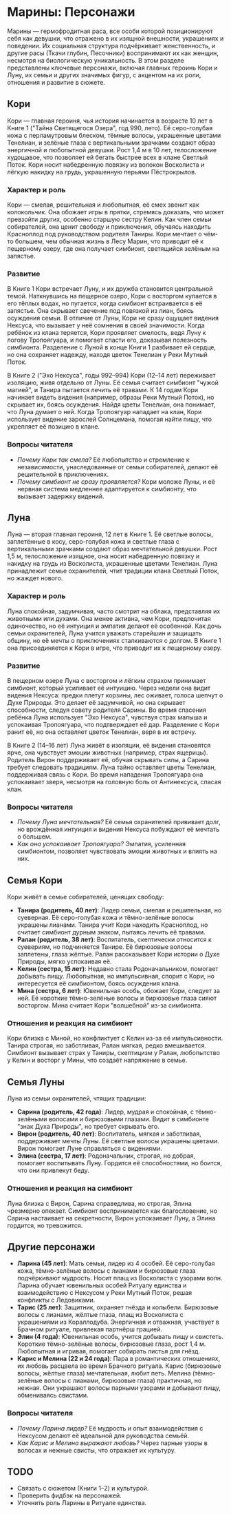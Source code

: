 # Марины: Персонажи

Марины — гермофродитная раса, все особи которой позиционируют себя как девушки, что отражено в их изящной внешности, украшениях и поведении. Их социальная структура подчёркивает женственность, и другие расы (Ткачи глубин, Песочники) воспринимают их как женщин, несмотря на биологическую уникальность. В этом разделе представлены ключевые персонажи, включая главных героинь Кори и Луну, их семьи и других значимых фигур, с акцентом на их роли, отношения и развитие в сюжете.

## Кори
Кори — главная героиня, чья история начинается в возрасте 10 лет в Книге 1 ("Тайна Светящегося Озера", год 990, лето). Её серо-голубая кожа с перламутровым блеском, тёмные волосы, украшенные цветами Тенелиан, и зелёные глаза с вертикальными зрачками создают образ энергичной и любопытной девушки. Рост 1,4 м в 10 лет, телосложение худощавое, что позволяет ей бегать быстрее всех в клане Светлый Поток. Кори носит набедренную повязку из волокон Восколиста и лёгкую накидку на грудь, украшенную перьями Пёстрокрылов.

### Характер и роль
Кори — смелая, решительная и любопытная, её смех звенит как колокольчик. Она обожает игры в прятки, стремясь доказать, что может превзойти других, особенно старшую сестру Келин. Как член семьи собирателей, она ценит свободу и приключения, обучаясь находить Красноплод под руководством родителя Таниры. Кори мечтает о чём-то большем, чем обычная жизнь в Лесу Марин, что приводит её к пещерному озеру, где она получает симбионт, светящийся зелёным на запястье.

### Развитие
В Книге 1 Кори встречает Луну, и их дружба становится центральной темой. Наткнувшись на пещерное озеро, Кори с восторгом купается в его тёплых водах, но пугается, когда симбионт встраивается в её запястье. Она скрывает свечение под повязкой из лиан, боясь осуждения семьи. В отличие от Луны, Кори не сразу ощущает видения Нексуса, что вызывает у неё сомнения в своей значимости. Когда ребёнок из клана теряется, Кори проявляет смелость, ведя Луну к логову Тропоягуара, и помогает спасти его, доказывая полезность симбионта. Разделение с Луной в конце Книги 1 разбивает ей сердце, но она сохраняет надежду, находя цветок Тенелиан у Реки Мутный Поток.

В Книге 2 ("Эхо Нексуса", годы 992–994) Кори (12–14 лет) переживает изоляцию, живя отдельно от Луны. Её семья считает симбионт "чужой магией", и Танира пытается лечить её травами. К 14 годам Кори начинает видеть видения (например, образы Реки Мутный Поток), но скрывает их, боясь осуждения. Найдя цветы Тенелиан, она понимает, что Луна думает о ней. Когда Тропоягуар нападает на клан, Кори использует видение зарослей Солнцемана, помогая найти пищу, что укрепляет её позицию в клане.

### Вопросы читателя
- *Почему Кори так смела?* Её любопытство и стремление к независимости, унаследованные от семьи собирателей, делают её решительной в приключениях.
- *Почему симбионт не сразу проявляется?* Кори моложе Луны, и её нервная система медленнее адаптируется к симбионту, что вызывает задержку видений.

## Луна
Луна — вторая главная героиня, 12 лет в Книге 1. Её светлые волосы, заплетённые в косу, серо-голубая кожа и светлые глаза с вертикальными зрачками создают образ мечтательной девушки. Рост 1,5 м, телосложение изящное, она носит набедренную повязку и накидку на грудь из Восколиста, украшенные цветами Тенелиан. Луна принадлежит семье охранителей, чтит традиции клана Светлый Поток, но жаждет нового.

### Характер и роль
Луна спокойная, задумчивая, часто смотрит на облака, представляя их животными или духами. Она менее активна, чем Кори, предпочитая одиночество, но её интуиция и эмпатия делают её особенной. Как дочь семьи охранителей, Луна учится уважать старейшин и защищать общину, но её мечты о приключениях сталкиваются с долгом. В Книге 1 она присоединяется к Кори в игре, что приводит их к пещерному озеру.

### Развитие
В пещерном озере Луна с восторгом и лёгким страхом принимает симбионт, который усиливает её интуицию. Через недели она видит видения Нексуса: предки плетут корзины, лес оживает, голоса шепчут о Духе Природы. Это делает её задумчивой, но она скрывает способности, следуя совету родителя Сарины. Во время спасения ребёнка Луна использует "Эхо Нексуса", чувствуя страх малыша и успокаивая Тропоягуара, что подтверждает её дар. Разделение с Кори ранит её, но она оставляет цветок Тенелиан, веря в их встречу.

В Книге 2 (14–16 лет) Луна живёт в изоляции, её видения становятся ярче, она чувствует эмоции животных (например, страх ящерицы). Родитель Вирон поддерживает её, обучая скрывать силы, а Сарина требует следовать традициям. Луна тайно оставляет цветы Тенелиан, поддерживая связь с Кори. Во время нападения Тропоягуара она успокаивает зверя, несмотря на головную боль от Антинексуса, спасая клан.

### Вопросы читателя
- *Почему Луна мечтательная?* Её семья охранителей прививает долг, но врождённая интуиция и видения Нексуса побуждают её мечтать о большем.
- *Как она успокаивает Тропоягуара?* Эмпатия, усиленная симбионтом, позволяет чувствовать эмоции животных и влиять на них.

## Семья Кори
Кори живёт в семье собирателей, ценящих свободу:
- **Танира (родитель, 40 лет)**: Лидер семьи, смелая и решительная, но суеверная. Её серо-голубая кожа и тёмно-зелёные волосы украшены лианами. Танира учит Кори находить Красноплод, но считает симбионт дурным знаком, пытаясь лечить её травами.
- **Ралан (родитель, 38 лет)**: Воспитатель, скептически относится к суевериям, но подчиняется Танире. Её бирюзовые волосы заплетены, глаза жёлтые. Ралан рассказывает Кори истории о Духе Природы, мягко успокаивая её.
- **Келин (сестра, 15 лет)**: Недавно стала Родоначальником, помогает добывать пищу. Любопытная, но импульсивная, спорит с Кори, но интересуется её симбионтом, боясь осуждения клана.
- **Мина (сестра, 6 лет)**: Ювенильная особь, обожает Кори, следует за ней. Её короткие тёмно-зелёные волосы и бирюзовые глаза сияют восторгом. Мина считает Кори "волшебной" из-за симбионта.

### Отношения и реакция на симбионт
Кори близка с Миной, но конфликтует с Келин из-за её импульсивности. Танира строгая, но заботливая, Ралан мягкая, редко вмешивается. Симбионт вызывает страх у Таниры, скептицизм у Ралан, любопытство у Келин и восторг у Мины, что создаёт напряжение в семье.

## Семья Луны
Луна из семьи охранителей, чтящих традиции:
- **Сарина (родитель, 42 года)**: Лидер, мудрая и спокойная, с тёмно-зелёными волосами и бирюзовыми глазами. Видит в симбионте "знак Духа Природы", но требует скрывать его.
- **Вирон (родитель, 40 лет)**: Воспитатель, мягкая и заботливая, поддерживает мечты Луны. Её светлые волосы украшены цветами. Вирон помогает Луне справляться с видениями.
- **Элина (сестра, 17 лет)**: Родоначальник, строгая, но добрая, помогает воспитывать Луну. Гордится её способностями, но боится, что они привлекут беду.

### Отношения и реакция на симбионт
Луна близка с Вирон, Сарина справедлива, но строгая, Элина чрезмерно опекает. Симбионт воспринимается как благословение, но Сарина настаивает на секретности, Вирон успокаивает Луну, а Элина гордится, но тревожится.

## Другие персонажи
- **Ларина (45 лет)**: Мать семьи, лидер из 4 особей. Её серо-голубая кожа, тёмно-зелёные волосы с лианами и бирюзовые глаза подчёркивают мудрость. Носит плащ из Восколиста с узорами волн. Ларина обучает ювенильных особей Ритуалу единства и взаимодействию с Нексусом у Реки Мутный Поток, решая конфликты с Ледовиками.
- **Тарис (25 лет)**: Защитник, охраняет гнёзда и колыбели. Бирюзовые волосы с лианами, жёлтые глаза, плащ из Восколиста с украшениями из Кораллодуба. Энергичная и отважная, участвует в Брачном ритуале, привлекая партнёрш грацией.
- **Элин (4 года)**: Ювенильная особь, учится добывать пищу и свистеть. Короткие тёмно-зелёные волосы, бирюзовые глаза, рост 1,4 м. Любопытная и игривая, помогает собирать листья для гнёзд.
- **Карис и Мелина (22 и 24 года)**: Пара в романтических отношениях, их любовь расцвела во время Брачного ритуала. Карис (бирюзовые волосы, жёлтые глаза) мечтательная, любит петь. Мелина (тёмно-зелёные волосы с лианами, бирюзовые глаза) практичная, но нежная. Они украшают волосы парными узорами и добывают пищу, обмениваясь свистами.

### Вопросы читателя
- *Почему Ларина лидер?* Её мудрость и опыт взаимодействия с Нексусом делают её идеальной для руководства семьёй.
- *Как Карис и Мелина выражают любовь?* Через парные узоры в волосах и нежные свисты, что отражает их культуру.

## TODO
- Связать с сюжетом (Книги 1–2) и культурой.
- Проверить фидбэк на персонажей.
- Уточнить роль Ларины в Ритуале единства.